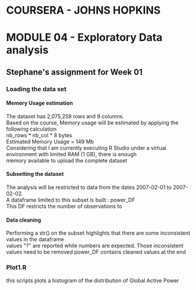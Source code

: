 # COURSERA - JOHNS HOPKINS
# MODULE 04 - Exploratory Data analysis
## Stephane's assignment for Week 01

### Loading the data set
#### Memory Usage estimation
The dataset has 2,075,259 rows and 9 columns. <br>
Based on the course, Memory usage will be estimated by applying the following calculation <br>
nb_rows * nb_col * 8 bytes <br>
Estimated Memory Usage = 149 Mb <br>
Considering that I am currently executing R Studio under a virtual environment with limited RAM (1 GB), there is enough  <br>
memory available to upload the complete dataset  <br>

#### Subsetting the dataset
The analysis will be restricted to data from the dates 2007-02-01 to 2007-02-02.  <br>
A dataframe limited to this subset is built : power_DF <br>
This DF restricts the number of observations to 

#### Data cleaning
Performing a str() on the subset highlights that there are some inconsistent values in the dataframe <br>
values "?" are reported while numbers are expected.
Those inconsistent values need to be removed
power_DF contains cleaned values at the end

### Plot1.R
this scripts plots a histogram of the distribution of Global Active Power



